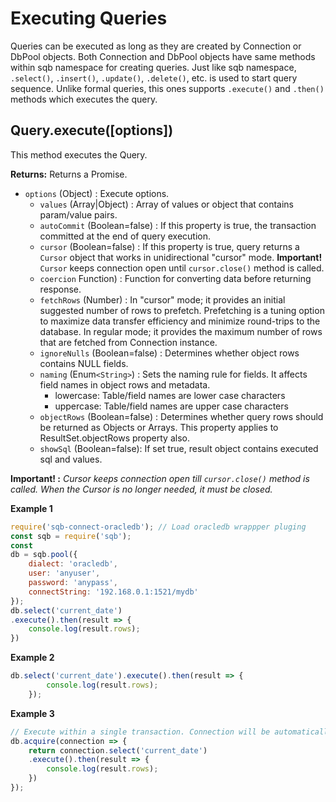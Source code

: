 # Executing Queries

Queries can be executed as long as they are created by Connection or DbPool objects. Both Connection and DbPool objects have same methods within sqb namespace for creating queries. Just like sqb namespace, `.select()`, `.insert()`, `.update()`, `.delete()`, etc. is used to start query sequence. Unlike formal queries, this ones supports `.execute()` and `.then()` methods which executes the query.


## Query.execute([options])

This method executes the Query.

**Returns:** Returns a Promise<Object>.

- `options` (Object) : Execute options.
  - `values` (Array|Object) : Array of values or object that contains param/value pairs.
  - `autoCommit` (Boolean=false) : If this property is true, the transaction committed at the end of query execution.
  - `cursor` (Boolean=false) : If this property is true, query returns a `Cursor` object that works in unidirectional "cursor" mode. **Important!** `Cursor` keeps connection open until `cursor.close()` method is called.
  - `coercion` Function) : Function for converting data before returning response.
  - `fetchRows` (Number) : In "cursor" mode; it provides an initial suggested number of rows to prefetch. Prefetching is a tuning option to maximize data transfer efficiency and minimize round-trips to the database.
In regular mode; it provides the maximum number of rows that are fetched from Connection instance.
  - `ignoreNulls` (Boolean=false) : Determines whether object rows contains NULL fields.
  - `naming` (Enum`<String>`) : Sets the naming rule for fields. It affects field names in object rows and metadata.
    - lowercase: Table/field names are lower case characters
    - uppercase: Table/field names are upper case characters
  - `objectRows` (Boolean=false) : Determines whether query rows should be returned as Objects or Arrays. This property applies to ResultSet.objectRows property also.
  - `showSql` (Boolean=false): If set true, result object contains executed sql and values.
    
**Important! :** *Cursor keeps connection open till `cursor.close()` method is called. When the Cursor is no longer needed, it must be closed.*

**Example 1**
```js
require('sqb-connect-oracledb'); // Load oracledb wrappper pluging
const sqb = require('sqb');
const
db = sqb.pool({
    dialect: 'oracledb',
    user: 'anyuser',
    password: 'anypass',
    connectString: '192.168.0.1:1521/mydb'
});
db.select('current_date')
.execute().then(result => {
    console.log(result.rows);
})
```

**Example 2**
```js
db.select('current_date').execute().then(result => {
        console.log(result.rows);
    });
```

**Example 3**
```js
// Execute within a single transaction. Connection will be automatically closed after returned promise resolved.
db.acquire(connection => {
    return connection.select('current_date')
    .execute().then(result => {
        console.log(result.rows);        
    })
});
```
